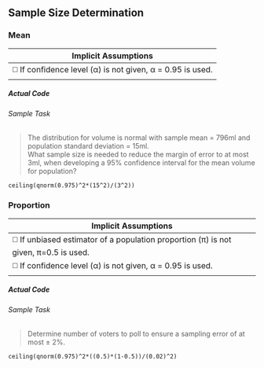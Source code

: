 ## Sample Size Determination
### Mean
| Implicit Assumptions |
| --- |
| :white_medium_square: If confidence level (α) is not given, α = 0.95 is used. |
##### Actual Code
###### Sample Task
>The distribution for volume is normal with sample mean = 796ml and population standard deviation = 15ml.</br>
What sample size is needed to reduce the margin of error to at most 3ml, when developing a 95% confidence interval for the mean volume for population?
```
ceiling(qnorm(0.975)^2*(15^2)/(3^2))
```
### Proportion
| Implicit Assumptions |
| --- |
| :white_medium_square: If unbiased estimator of a population proportion (π) is not given, π=0.5 is used. |
| :white_medium_square: If confidence level (α) is not given, α = 0.95 is used. |
##### Actual Code
###### Sample Task
>Determine number of voters to poll to ensure a sampling error of at most ± 2%.
```
ceiling(qnorm(0.975)^2*((0.5)*(1-0.5))/(0.02)^2)
```
